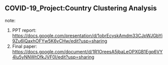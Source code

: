 ## COVID-19_Project:Country Clustering Analysis

note:
  1. PPT report: https://docs.google.com/presentation/d/1obrEcyskAmdm33CJpWJGbYi9Zu6IQaxhOFYw5K6vCHw/edit?usp=sharing
  2. Final paper: https://docs.google.com/document/d/1R1OreesA5jbaLeOPXGB1Egp6VY4lu5yNNWtOfkJVF0I/edit?usp=sharing
